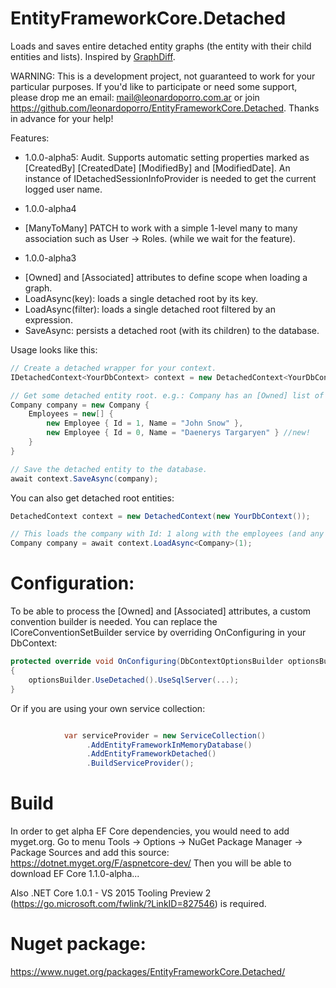 
# EntityFrameworkCore.Detached

Loads and saves entire detached entity graphs (the entity with their child entities and lists). 
Inspired by [GraphDiff](https://github.com/refactorthis/GraphDiff).

WARNING: This is a development project, not guaranteed to work for your particular purposes.
If you'd like to participate or need some support, please drop me an email: mail@leonardoporro.com.ar
or join https://github.com/leonardoporro/EntityFrameworkCore.Detached.
Thanks in advance for your help!

Features:
- 1.0.0-alpha5: Audit. Supports automatic setting properties marked as [CreatedBy] [CreatedDate]
[ModifiedBy] and [ModifiedDate].
An instance of IDetachedSessionInfoProvider is needed to get the current logged user name.

- 1.0.0-alpha4
 * [ManyToMany] PATCH to work with a simple 1-level many to many association such as User -> Roles.
 (while we wait for the feature).

- 1.0.0-alpha3
 * [Owned] and [Associated] attributes to define scope when loading a graph.
 * LoadAsync<TEntity>(key): loads a single detached root by its key.
 * LoadAsync<TEntity>(filter): loads a single detached root filtered by an expression.
 * SaveAsync: persists a detached root (with its children) to the database. 

Usage looks like this:
```csharp
// Create a detached wrapper for your context.
IDetachedContext<YourDbContext> context = new DetachedContext<YourDbContext>(new YourDbContext());

// Get some detached entity root. e.g.: Company has an [Owned] list of Employees.
Company company = new Company {
	Employees = new[] {
    	new Employee { Id = 1, Name = "John Snow" },
        new Employee { Id = 0, Name = "Daenerys Targaryen" } //new!
    }
}

// Save the detached entity to the database.
await context.SaveAsync(company);              
```
You can also get detached root entities:

```csharp
DetachedContext context = new DetachedContext(new YourDbContext());

// This loads the company with Id: 1 along with the employees (and any other relation).
Company company = await context.LoadAsync<Company>(1); 

```

# Configuration:
To be able to process the [Owned] and [Associated] attributes, a custom convention builder is needed.
You can replace the ICoreConventionSetBuilder service by overriding OnConfiguring in your DbContext:

```csharp
protected override void OnConfiguring(DbContextOptionsBuilder optionsBuilder)
{
    optionsBuilder.UseDetached().UseSqlServer(...);
}
```
Or if you are using your own service collection: 

```csharp

            var serviceProvider = new ServiceCollection()
                 .AddEntityFrameworkInMemoryDatabase()
                 .AddEntityFrameworkDetached()
                 .BuildServiceProvider();
```

# Build

In order to get alpha EF Core dependencies, you would need to add myget.org.
Go to menu Tools -> Options -> NuGet Package Manager -> Package Sources and add this source:
https://dotnet.myget.org/F/aspnetcore-dev/
Then you will be able to download EF Core 1.1.0-alpha...

Also .NET Core 1.0.1 - VS 2015 Tooling Preview 2 (https://go.microsoft.com/fwlink/?LinkID=827546) is required.

# Nuget package:
https://www.nuget.org/packages/EntityFrameworkCore.Detached/